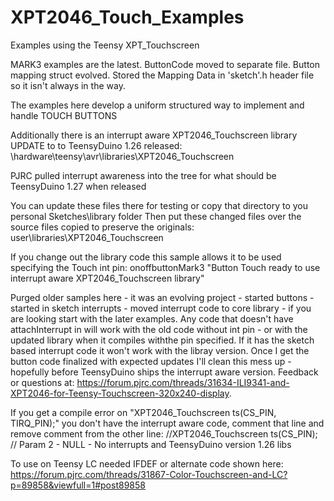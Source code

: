 # XPT2046_Touch_Examples
Examples using the Teensy XPT_Touchscreen

MARK3 examples are the latest.  ButtonCode moved to separate file.  Button mapping struct evolved. Stored the Mapping Data in 'sketch'.h header file so it isn't always in the way.

The examples here develop a uniform structured way to implement and handle TOUCH BUTTONS

Additionally there is an interrupt aware XPT2046_Touchscreen library UPDATE to to TeensyDuino 1.26 released:
  \hardware\teensy\avr\libraries\XPT2046_Touchscreen

PJRC pulled interrupt awareness into the tree for what should be TeensyDuino 1.27 when released

You can update these files there for testing or copy that directory to you personal Sketches\library folder
Then put these changed files over the source files copied to preserve the originals:
  user\libraries\XPT2046_Touchscreen
  
  If you change out the library code this sample allows it to be used specifying the Touch int pin:
  onoffbuttonMark3  "Button Touch ready to use interrupt aware XPT2046_Touchscreen library"

Purged older samples here - it was an evolving project - started buttons - started in sketch interrupts - moved interrupt code to core library - if you are looking start with the later examples. Any code that doesn't have attachInterrupt in will work with the old code without int pin - or with the updated library when it compiles withthe pin specified. If it has the sketch based interrupt code it won't work with the libray version. Once I get the button code finalized with expected updates I'll clean this mess up - hopefully before TeensyDuino ships the interrupt aware version. Feedback or questions at: https://forum.pjrc.com/threads/31634-ILI9341-and-XPT2046-for-Teensy-Touchscreen-320x240-display.

If you get a compile error on "XPT2046_Touchscreen ts(CS_PIN, TIRQ_PIN);" you don't have the interrupt aware code, comment that line and remove comment from the other line: //XPT2046_Touchscreen ts(CS_PIN);  // Param 2 - NULL - No interrupts and TeensyDuino version 1.26 libs

To use on Teensy LC needed IFDEF or alternate code shown here: https://forum.pjrc.com/threads/31867-Color-Touchscreen-and-LC?p=89858&viewfull=1#post89858
